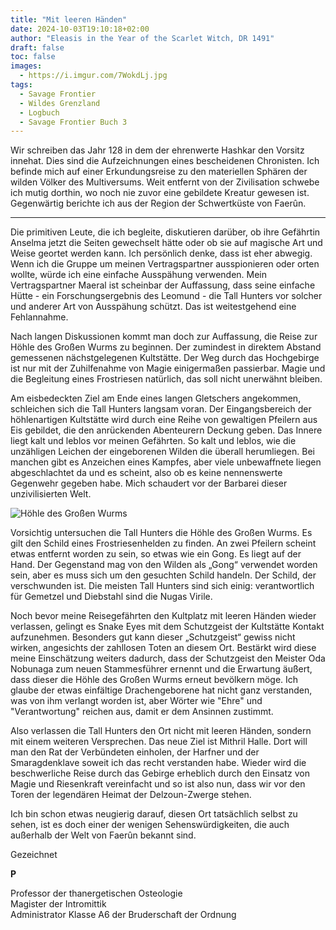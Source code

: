 ```yaml
---
title: "Mit leeren Händen"
date: 2024-10-03T19:10:18+02:00
author: "Eleasis in the Year of the Scarlet Witch, DR 1491"
draft: false
toc: false
images:
  - https://i.imgur.com/7WokdLj.jpg
tags: 
  - Savage Frontier
  - Wildes Grenzland
  - Logbuch
  - Savage Frontier Buch 3
---
```


Wir schreiben das Jahr 128 in dem der ehrenwerte Hashkar den Vorsitz innehat. Dies sind die Aufzeichnungen eines bescheidenen Chronisten. Ich befinde mich auf einer Erkundungsreise zu den materiellen Sphären der wilden Völker des Multiversums. Weit entfernt von der Zivilisation schwebe ich mutig dorthin, wo noch nie zuvor eine gebildete Kreatur gewesen ist. Gegenwärtig berichte ich aus der Region der Schwertküste von Faerûn.
 
---

Die primitiven Leute, die ich begleite, diskutieren darüber, ob ihre Gefährtin Anselma jetzt die Seiten gewechselt hätte oder ob sie auf magische Art und Weise geortet werden kann. Ich persönlich denke, dass ist eher abwegig. Wenn ich die Gruppe um meinen Vertragspartner ausspionieren oder orten wollte, würde ich eine einfache Ausspähung verwenden. Mein Vertragspartner Maeral ist scheinbar der Auffassung, dass seine einfache Hütte - ein Forschungsergebnis des Leomund - die Tall Hunters vor solcher und anderer Art von Ausspähung schützt. Das ist weitestgehend eine Fehlannahme.
 
Nach langen Diskussionen kommt man doch zur Auffassung, die Reise zur Höhle des Großen Wurms zu beginnen. Der zumindest in direktem Abstand gemessenen nächstgelegenen Kultstätte. Der Weg durch das Hochgebirge ist nur mit der Zuhilfenahme von Magie einigermaßen passierbar. Magie und die Begleitung eines Frostriesen natürlich, das soll nicht unerwähnt bleiben.
 
Am eisbedeckten Ziel am Ende eines langen Gletschers angekommen, schleichen sich die Tall Hunters langsam voran. Der Eingangsbereich der höhlenartigen Kultstätte wird durch eine Reihe von gewaltigen Pfeilern aus Eis gebildet, die den anrückenden Abenteurern Deckung geben. Das Innere liegt kalt und leblos vor meinen Gefährten. So kalt und leblos, wie die unzähligen Leichen der eingeborenen Wilden die überall herumliegen. Bei manchen gibt es Anzeichen eines Kampfes, aber viele unbewaffnete liegen abgeschlachtet da und es scheint, also ob es keine nennenswerte Gegenwehr gegeben habe. Mich schaudert vor der Barbarei dieser unzivilisierten Welt.

![Höhle des Großen Wurms](https://www.dndbeyond.com/attachments/3/18/305.jpg)
 
Vorsichtig untersuchen die Tall Hunters die Höhle des Großen Wurms. Es gilt den Schild eines Frostriesenhelden zu finden. An zwei Pfeilern scheint etwas entfernt worden zu sein, so etwas wie ein Gong. Es liegt auf der Hand. Der Gegenstand mag von den Wilden als „Gong“ verwendet worden sein, aber es muss sich um den gesuchten Schild handeln. Der Schild, der verschwunden ist. Die meisten Tall Hunters sind sich einig: verantwortlich für Gemetzel und Diebstahl sind die Nugas Virile.
 
Noch bevor meine Reisegefährten den Kultplatz mit leeren Händen wieder verlassen, gelingt es Snake Eyes mit dem Schutzgeist der Kultstätte Kontakt aufzunehmen. Besonders gut kann dieser „Schutzgeist“ gewiss nicht wirken, angesichts der zahllosen Toten an diesem Ort. Bestärkt wird diese meine Einschätzung weiters dadurch, dass der Schutzgeist den Meister Oda Nobunaga zum neuen Stammesführer ernennt und die Erwartung äußert, dass dieser die Höhle des Großen Wurms erneut bevölkern möge. Ich glaube der etwas einfältige Drachengeborene hat nicht ganz verstanden, was von ihm verlangt worden ist, aber Wörter wie "Ehre" und "Verantwortung" reichen aus, damit er dem Ansinnen zustimmt.
 
Also verlassen die Tall Hunters den Ort nicht mit leeren Händen, sondern mit einem weiteren Versprechen. Das neue Ziel ist Mithril Halle. Dort will man den Rat der Verbündeten einholen, der Harfner und der Smaragdenklave soweit ich das recht verstanden habe. Wieder wird die beschwerliche Reise durch das Gebirge erheblich durch den Einsatz von Magie und Riesenkraft vereinfacht und so ist also nun, dass wir vor den Toren der legendären Heimat der Delzoun-Zwerge stehen.
 
Ich bin schon etwas neugierig darauf, diesen Ort tatsächlich selbst zu sehen, ist es doch einer der wenigen Sehenswürdigkeiten, die auch außerhalb der Welt von Faerûn bekannt sind.

Gezeichnet  

**P**  

Professor der thanergetischen Osteologie  
Magister der Intromittik  
Administrator Klasse A6 der Bruderschaft der Ordnung  